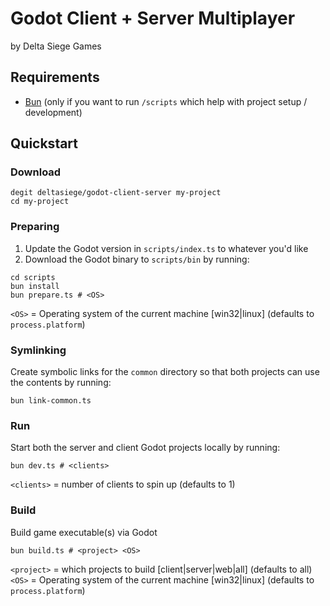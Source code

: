# Godot Client + Server Multiplayer

by Delta Siege Games

## Requirements

- [Bun](https://bun.sh/) (only if you want to run `/scripts` which help with project setup / development)

## Quickstart

### Download

```shell
degit deltasiege/godot-client-server my-project
cd my-project
```

### Preparing

1. Update the Godot version in `scripts/index.ts` to whatever you'd like
1. Download the Godot binary to `scripts/bin` by running:

```shell
cd scripts
bun install
bun prepare.ts # <OS>
```

`<OS>` = Operating system of the current machine [win32|linux] (defaults to `process.platform`)

### Symlinking

Create symbolic links for the `common` directory so that both projects can use the contents by running:

```shell
bun link-common.ts
```

### Run

Start both the server and client Godot projects locally by running:

```shell
bun dev.ts # <clients>
```

`<clients>` = number of clients to spin up (defaults to 1)

### Build

Build game executable(s) via Godot

```shell
bun build.ts # <project> <OS>
```

`<project>` = which projects to build [client|server|web|all] (defaults to all)
`<OS>` = Operating system of the current machine [win32|linux] (defaults to `process.platform`)
